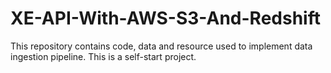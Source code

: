 # XE-API-With-AWS-S3-And-Redshift
This repository contains code, data and resource used to implement data ingestion pipeline. This is a self-start project.
